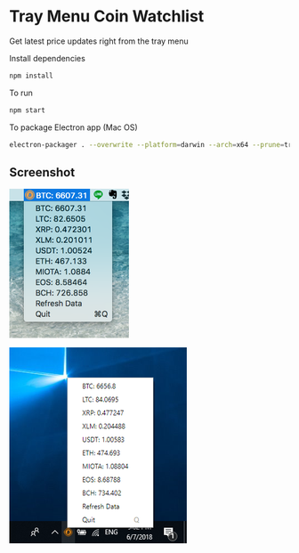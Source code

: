 Tray Menu Coin Watchlist
================
Get latest price updates right from the tray menu

Install dependencies
```Bash
npm install
```

To run
```Bash
npm start
```

To package Electron app (Mac OS)
```Bash
electron-packager . --overwrite --platform=darwin --arch=x64 --prune=true --out=release-builds
```

Screenshot
--
![Mac Screenshot](/screenshot.png?raw=true "mac screenshot")

![Windows Screenshot](/windows-screenshot.png?raw=true "windows screenshot")
